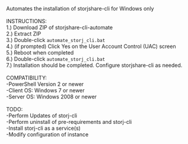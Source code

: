 Automates the installation of storjshare-cli for Windows only
<br/>
<br/>INSTRUCTIONS:
<br/>1.) Download ZIP of storjshare-cli-automate
<br/>2.) Extract ZIP
<br/>3.) Double-click `automate_storj_cli.bat`
<br/>4.) (if prompted) Click Yes on the User Account Control (UAC) screen
<br/>5.) Reboot when completed
<br/>6.) Double-click `automate_storj_cli.bat`
<br/>7.) Installation should be completed.  Configure storjshare-cli as needed.
<br/>
<br/>COMPATIBILITY:
<br/>   -PowerShell Version 2 or newer
<br/>   -Client OS: Windows 7 or newer
<br/>   -Server OS: Windows 2008 or newer
<br/>
<br/>TODO:
<br/>   -Perform Updates of storj-cli
<br/>   -Perform uninstall of pre-requirements and storj-cli
<br/>   -Install storj-cli as a service(s)
<br/>   -Modify configuration of instance
